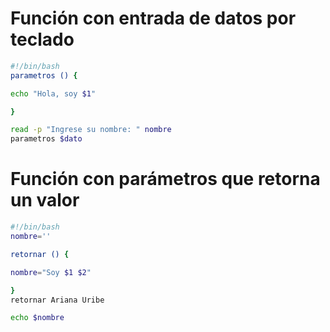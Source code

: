 # Función con entrada de datos por teclado
```bash
#!/bin/bash
parametros () {

echo "Hola, soy $1"

}

read -p "Ingrese su nombre: " nombre
parametros $dato
```
# Función con parámetros que retorna un valor
```bash
#!/bin/bash
nombre=''

retornar () {

nombre="Soy $1 $2"

}
retornar Ariana Uribe

echo $nombre
```